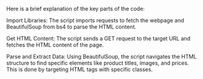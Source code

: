 Here is a brief explanation of the key parts of the code:

Import Libraries: The script imports requests to fetch the webpage and BeautifulSoup from bs4 to parse the HTML content.

Get HTML Content: The script sends a GET request to the target URL and fetches the HTML content of the page.

Parse and Extract Data: Using BeautifulSoup, the script navigates the HTML structure to find specific elements like product titles, images, and prices. This is done by targeting HTML tags with specific classes.
